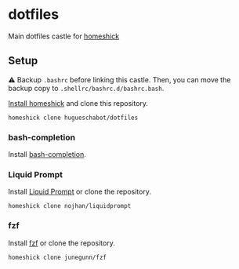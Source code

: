 # dotfiles

Main dotfiles castle for [homeshick](https://github.com/andsens/homeshick)

## Setup

:warning: Backup `.bashrc` before linking this castle. Then, you can move the backup copy to `.shellrc/bashrc.d/bashrc.bash`.

[Install homeshick](https://github.com/andsens/homeshick/wiki/Installation) and clone this repository.

    homeshick clone hugueschabot/dotfiles

### bash-completion

Install [bash-completion](https://github.com/scop/bash-completion).

### Liquid Prompt

Install [Liquid Prompt](https://github.com/nojhan/liquidprompt) or clone the repository.

    homeshick clone nojhan/liquidprompt

### fzf

Install [fzf](https://github.com/junegunn/fzf) or clone the repository.

    homeshick clone junegunn/fzf
